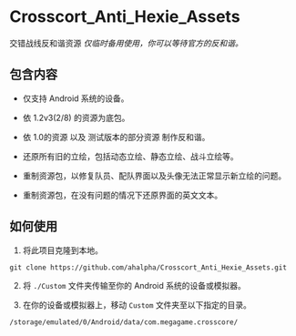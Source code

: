 # Crosscort_Anti_Hexie_Assets
交错战线反和谐资源
*仅临时备用使用，你可以等待官方的反和谐。*

## 包含内容
- 仅支持 Android 系统的设备。
- 依 1.2v3(2/8) 的资源为底包。
- 依 1.0的资源 以及 测试版本的部分资源 制作反和谐。

- 还原所有旧的立绘，包括动态立绘、静态立绘、战斗立绘等。
- 重制资源包，以修复队员、配队界面以及头像无法正常显示新立绘的问题。
- 重制资源包，在没有问题的情况下还原界面的英文文本。

## 如何使用

01. 将此项目克隆到本地。
```
git clone https://github.com/ahalpha/Crosscort_Anti_Hexie_Assets.git
```
02. 将 `./Custom` 文件夹传输至你的 Android 系统的设备或模拟器。

03. 在你的设备或模拟器上，移动 `Custom` 文件夹至以下指定的目录。
```
/storage/emulated/0/Android/data/com.megagame.crosscore/
```

